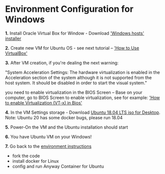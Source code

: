 # Environment Configuration for Windows

**1.** Install Oracle Virtual Box for Window - Download ['Windows hosts' installer](https://www.virtualbox.org/wiki/Downloads)

**2.** Create new VM for Ubuntu OS - see next tutorial – ['How to Use VirtualBox'](https://www.youtube.com/watch?v=sB_5fqiysi4&t=315s)

**3.** After VM creation, if you're dealing the next warning:

"System Acceleration Settings: The hardware virtualization is enabled in the Acceleration section of the system although it is not supported from the host system. It should be disabled in order to start the visual system."

you need to enable virtualization in the BIOS Screen – Base on your computer, go to BIOS Screen to enable virtualization, see for example: ['How to enable Virtualization \(VT-x\) in Bios'](https://www.youtube.com/watch?v=MOuTxfzCvMY)

**4.** In the VM Settings storage - Download [Ubuntu 18.04 LTS iso for Desktop](https://releases.ubuntu.com/18.04.4/). Note: Ubuntu 20 has some docker bugs, please run 18.04

**5.** Power-On the VM and the Ubuntu installation should start

**6.** You have Ubuntu VM on your Windows!

**7.** Go back to the [environment instructions](https://github.com/hasadna/anyway/blob/dev/docs/DOCKER.md)

* fork the code
* install docker for Linux 
* config and run Anyway Container for Ubuntu

